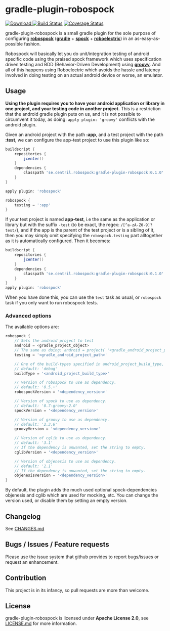 # gradle-plugin-robospock

[ ![Download](https://api.bintray.com/packages/centril/maven/se.centril.robospock%3Agradle-plugin-robospock/images/download.svg) ](https://bintray.com/centril/maven/se.centril.robospock%3Agradle-plugin-robospock/_latestVersion)
[![Build Status](https://travis-ci.org/Centril/gradle-plugin-robospock.svg?branch=master)](https://travis-ci.org/Centril/gradle-plugin-robospock)
[![Coverage Status](https://coveralls.io/repos/Centril/gradle-plugin-robospock/badge.png)](https://coveralls.io/r/Centril/gradle-plugin-robospock) 

gradle-plugin-robospock is a small gradle plugin for the
sole purpose of configuring [**robospock**](https://github.com/Polidea/RoboSpock) ([**gradle**](http://www.gradle.org/) + [**spock**](https://github.com/spockframework/spock) +  [**roboelectric**](http://robolectric.org))
in an as-easy-as-possible fashion.

Robospock will basically let you do unit/integration testing of android
specific code using the praised spock framework which uses specification
driven testing and BDD (Behavior-Driven Development) using [**groovy**](http://groovy.codehaus.org).
And all of this happens using Roboelectric which avoids the hassle and
latency involved in doing testing on an actual android device or worse,
an emulator.

## Usage

**Using the plugin requires you to have your android application or library
in one project, and your testing code in another project.** This is a
restriction that the android gradle plugin puts on us, and it is not
possible to circumvent it today, as doing: `apply plugin: 'groovy'`
conflicts with the android plugin.

Given an android project with the path **:app**, and a test project with the
path **:test**, we can configure the app-test project to use this plugin like so:

```groovy
buildscript {
	repositories {
		jcenter()
	}
	dependencies {
  		classpath 'se.centril.robospock:gradle-plugin-robospock:0.1.0'
  	}
}

apply plugin: 'robospock'

robospock {
	testing = ':app'
}
```

If your test project is named **app-test**, i.e the same as the application
or library but with the suffix `-test` (to be exact, the regex: `/[^a-zA-Z0-9]?test/`), and if the app is the parent of the test project or is a sibling of it, then you may simply omit specifying the `robospock.testing` part alltogether as it is automatically configured.
Then it becomes:

```groovy
buildscript {
	repositories {
		jcenter()
	}
	dependencies {
  		classpath 'se.centril.robospock:gradle-plugin-robospock:0.1.0'
  	}
}
apply plugin: 'robospock'
```

When you have done this, you can use the `test` task as usual,
or `robospock` task if you only want to run robospock tests.

### Advanced options

The available options are:

```groovy
robospock {
	// Sets the android project to test
	android = <gradle_project_object>
	// The same as doing: android = project( '<gradle_android_project_path>' )
	testing = '<gradle_android_project_path>'

	// One of the build-types specified in android_project_build_type,
	// default: 'debug'
	buildType = '<android_project_build_type>'

	// Version of robospock to use as dependency.
	// default: '0.5.+'
	robospockVersion = '<dependency_version>'

	// Version of spock to use as dependency.
	// default: '0.7-groovy-2.0'
	spockVersion = '<dependency_version>'

	// Version of groovy to use as dependency.
	// default: '2.3.6'
	groovyVersion = '<dependency_version>'

	// Version of cglib to use as dependency.
	// default: '3.1'
	// If the dependency is unwanted, set the string to empty.
	cglibVersion = '<dependency_version>'

	// Version of objenesis to use as dependency.
	// default: '2.1'
	// If the dependency is unwanted, set the string to empty.
	objenesisVersion = '<dependency_version>'
}
```

By default, the plugin adds the much used optional spock-dependencies
objenesis and cglib which are used for mocking, etc. You can
change the version used, or disable them by setting an empty version.

## Changelog

See [CHANGES.md](CHANGES.md)

## Bugs / Issues / Feature requests

Please use the issue system that github provides to report bugs/issues or request an enhancement.

## Contribution

This project is in its infancy, so pull requests are more than welcome.

## License

gradle-plugin-robospock is licensed under **Apache License 2.0**,
see [LICENSE.md](LICENSE.md) for more information.
